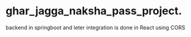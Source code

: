 # ghar_jagga_naksha_pass_project.
backend in springboot and leter integration is done in React using CORS 
